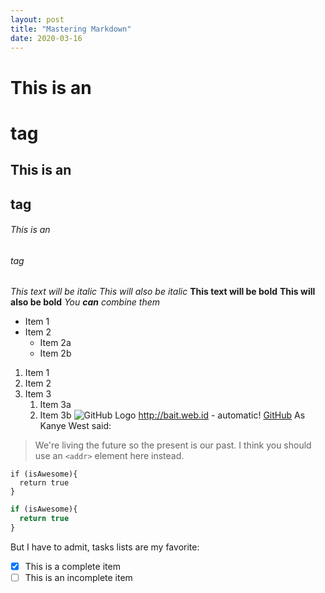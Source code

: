 ```yaml
---
layout: post
title: "Mastering Markdown"
date: 2020-03-16
---
```

# This is an <h1> tag
## This is an <h2> tag
###### This is an <h6> tag
*This text will be italic*
_This will also be italic_
**This text will be bold**
__This will also be bold__
_You **can** combine them_
* Item 1
* Item 2
  * Item 2a
  * Item 2b
1. Item 1
1. Item 2
1. Item 3
   1. Item 3a
   1. Item 3b
![GitHub Logo](https://cdn.nafcodes.com/assets/images/nafcodes-64x27.png)
http://bait.web.id - automatic!
[GitHub](http://bait.web.id)
As Kanye West said:
> We're living the future so
> the present is our past.
I think you should use an
`<addr>` element here instead.
```
if (isAwesome){
  return true
}
```
```javascript
if (isAwesome){
  return true
}
```
But I have to admit, tasks lists are my favorite:
- [x] This is a complete item
- [ ] This is an incomplete item

